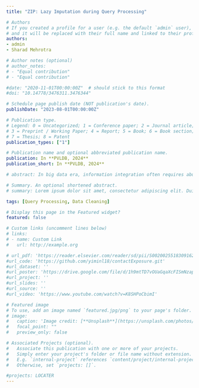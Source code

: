 ```yaml
---
title: "ZIP: Lazy Imputation during Query Processing"

# Authors
# If you created a profile for a user (e.g. the default `admin` user), write the username (folder name) here 
# and it will be replaced with their full name and linked to their profile.
authors:
- admin
- Sharad Mehrotra

# Author notes (optional)
# author_notes:
# - "Equal contribution"
# - "Equal contribution"

#date: "2020-11-01T00:00:00Z"  # should stick to this format
#doi: "10.14778/3476311.3476344"

# Schedule page publish date (NOT publication's date).
publishDate: "2023-08-01T00:00:00Z"

# Publication type.
# Legend: 0 = Uncategorized; 1 = Conference paper; 2 = Journal article;
# 3 = Preprint / Working Paper; 4 = Report; 5 = Book; 6 = Book section;
# 7 = Thesis; 8 = Patent
publication_types: ["1"]

# Publication name and optional abbreviated publication name.
publication: In **PVLDB, 2024**
publication_short: In **PVLDB, 2024**

# abstract: In big data era, information integration often requires abundant data extracted from massive data sources. Due to a large number of data sources, data source selection plays a crucial role in information integration, since it is costly and even impossible to access all data sources. Data Source selection should consider both efficiency and effectiveness issues. For efficiency, the approach should scale to large data source amount. From effectiveness aspect, data quality and overlapping of sources are to be considered. In this paper, we study source selection problem in Big Data and propose methods which can scale to datasets with up to millions of data sources and guarantee the quality of results. Motivated by this, we propose a new metric taking the expected number of true values a source can provide as a criteria to evaluate the contribution of a data source. Based on our proposed index, we present a scalable algorithm and two pruning strategies to improve the efficiency without sacrificing precision. Experimental results on both real world and synthetic data sets show that our methods can select sources providing a large proportion of true values efficiently and can scale to massive data sources. 

# Summary. An optional shortened abstract.
# summary: Lorem ipsum dolor sit amet, consectetur adipiscing elit. Duis posuere tellus ac convallis placerat. Proin tincidunt magna sed ex sollicitudin condimentum.

tags: [Query Processing, Data Cleaning]

# Display this page in the Featured widget?
featured: false

# Custom links (uncomment lines below)
# links:
# - name: Custom Link
#   url: http://example.org

# url_pdf: 'https://reader.elsevier.com/reader/sd/pii/S0020025518309162?token=0E21FBA8D0DC1E6AF07A55556117385E677F43031BC1377C1D6B2E6E134C2A50576851EA2B092B2B9210EC56DC74F9A7&originRegion=us-east-1&originCreation=20220408180356'
#url_code: 'https://github.com/yiminl18/contactExposure.git'
#url_dataset: ''
#url_poster: 'https://drive.google.com/file/d/1h9mtTD7vOUaGqaXcFISmNzapGBcmAgAO/view'
#url_project: ''
#url_slides: ''
#url_source: ''
#url_video: 'https://www.youtube.com/watch?v=K8SHPoCbimI'

# Featured image
# To use, add an image named `featured.jpg/png` to your page's folder. 
# image:
#   caption: 'Image credit: [**Unsplash**](https://unsplash.com/photos/pLCdAaMFLTE)'
#   focal_point: ""
#   preview_only: false

# Associated Projects (optional).
#   Associate this publication with one or more of your projects.
#   Simply enter your project's folder or file name without extension.
#   E.g. `internal-project` references `content/project/internal-project/index.md`.
#   Otherwise, set `projects: []`.

#projects: LOCATER
---
```



